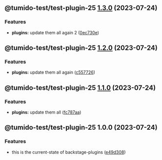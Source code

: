 ## @tumido-test/test-plugin-25 [1.3.0](https://github.com/tumido/test-npm-publish-migration-2/compare/@tumido-test/test-plugin-25@1.2.0...@tumido-test/test-plugin-25@1.3.0) (2023-07-24)


### Features

* **plugins:** update them all again 2 ([0ec730e](https://github.com/tumido/test-npm-publish-migration-2/commit/0ec730ea8045f0d841b7f2cb011dec817eb9f0b8))

## @tumido-test/test-plugin-25 [1.2.0](https://github.com/tumido/test-npm-publish-migration-2/compare/@tumido-test/test-plugin-25@1.1.0...@tumido-test/test-plugin-25@1.2.0) (2023-07-24)


### Features

* **plugins:** update them all again ([c557726](https://github.com/tumido/test-npm-publish-migration-2/commit/c557726d5b75cf345fcf50f45e6a6281a2909f5a))

## @tumido-test/test-plugin-25 [1.1.0](https://github.com/tumido/test-npm-publish-migration-2/compare/@tumido-test/test-plugin-25@1.0.0...@tumido-test/test-plugin-25@1.1.0) (2023-07-24)


### Features

* **plugins:** update them all ([fc787aa](https://github.com/tumido/test-npm-publish-migration-2/commit/fc787aa160288a524e2bb06d5c1ab3c72f8e0774))

## @tumido-test/test-plugin-25 1.0.0 (2023-07-24)


### Features

* this is the current-state of backstage-plugins ([e49d308](https://github.com/tumido/test-npm-publish-migration-2/commit/e49d30830fa11898df24d879c21c82fd624df7ba))
